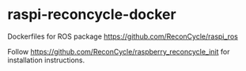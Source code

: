 # raspi-reconcycle-docker

Dockerfiles for ROS package https://github.com/ReconCycle/raspi_ros

Follow https://github.com/ReconCycle/raspberry_reconcycle_init for installation instructions.

<!--

## Change ENV variables in the docker-compose file

## Set up the specific raspberry 

Copy the docker-compose.yaml template and edit it.
```sh
cd raspi-reconcycle-docker
cp docker-compose-template.yaml ~/reconcycle_config/docker-compose.yaml
nano ~/reconcycle_config/docker-compose.yaml
```

Scroll to the environment variables section:

```yaml
    environment:
      - ROS_MASTER_URI=http://10.20.0.1:11311
      - ROS_IP=10.20.1.XXX
      - THIS_RAS_NAME='example'
```

1. Set `ROS_MASTER_URI` to have the correct IP of the computer that runs ROS master. The variable must include the protocol and port, for example
http://192.168.0.1:11311
2. Set `ROS_IP` to match with the Raspberry's IP. Find your Raspberry's IP with `ifconfig`, for example 192.168.0.1
3. Set the name of your tool (this will later be the name for the ROS namespace) by changing the `THIS_RAS_NAME`.

Check [network setup](http://wiki.ros.org/ROS/NetworkSetup) if you encounter the AF_INET error!


## Build Docker image

```bash
docker build -t raspi:active .
```

# Develop with Docker

```bash 
docker run -it -v /home/ubuntu/catkin_ws/src:/ros_ws/src -v $HOME/reconcycle_config/:/reconcycle_config/ --device /dev/mem --net=host --privileged --name ros1_devel raspi:active bash
```

```bash 
docker run -it -v /home/ubuntu/catkin_ws/src:/ros_ws/src  --device /dev/mem --net=host --privileged --name ros1_devel raspi:active bash
```

First execute in the terminal:

```sh
$ catkin build
$ source /source_ws.sh
$ export ROS_MASTER_URI=http://localhost:11311/
```

# Use Docker

```
docker-compose up
```
-->
